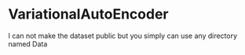 # VariationalAutoEncoder
I can not make the dataset public but you simply can use any directory named Data
